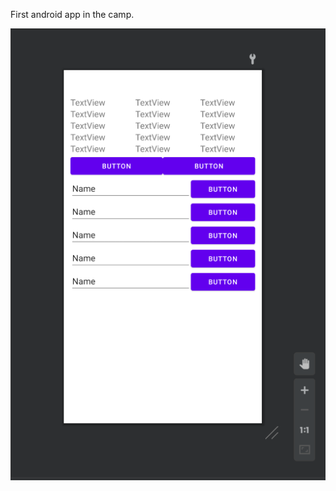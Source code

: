 First android app in the camp.

![alt text](https://github.com/Rahaf-Aljadaani/Mobile-Application-Development-Camp/blob/master/Design-Your-First-App/img/firstapp.PNG?raw=true)



